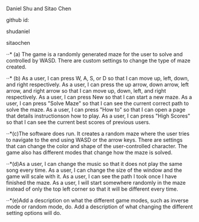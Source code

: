 Daniel Shu and Sitao Chen

github id:

shudaniel

sitaochen

⋅⋅* (a) The game is a randomly generated maze for the user to solve and controlled by WASD. There are custom settings to change the type of maze created.

⋅⋅* (b) As a user, I can press W, A, S, or D so that I can move up, left, down, and right respectively. As a user, I can press the up arrow, down arrow, left arrow, and right arrow so that I can move up, down, left, and right respectively. As a user, I can press New so that I can start a new maze. As a user, I can press "Solve Maze" so that I can see the current correct path to solve the maze. As a user, I can press "How to" so that I can open a page that details instructionson how to play. As a user, I can press "High Scores" so that I can see the current best scores of previous users.

⋅⋅*(c)The software does run. It creates a random maze where the user tries to navigate to the end using WASD or the arrow keys. There are settings that can change the color and shape of the user-controlled character. The game also has different modes that change how the maze is solved.

⋅⋅*(d)As a user, I can change the music so that it does not play the same song every time. As a user, I can change the size of the window and the game will scale with it. As a user, I can see the path I took once I have finished the maze. As a user, I will start somewhere randomly in the maze instead of only the top left corner so that it will be different every time.

⋅⋅*(e)Add a description on what the different game modes, such as inverse mode or random mode, do. Add a description of what changing the different setting options will do. 